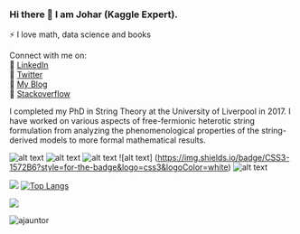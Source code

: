 ### Hi there 👋 I am Johar (Kaggle Expert). 

⚡ I love math, data science and books

Connect with me on: <br>
🏢 <a href="https://www.linkedin.com/in/johar-m-ashfaque-phd-amima-minstp-a924a469/">LinkedIn</a> <br>
🏢 <a href="https://twitter.com/jau1990/">Twitter</a><br>
🏢 <a href="https://joharmashfaque.com/">My Blog</a><br>
🏢 <a href="https://stackoverflow.com/users/17018585/johar-m-ashfaque">Stackoverflow</a><br>
 

I completed my PhD in String Theory at the University of Liverpool in 2017. I have worked on various aspects of free-fermionic heterotic string formulation from analyzing the phenomenological properties of the string-derived models to more formal mathematical results.

![alt text](https://img.shields.io/badge/SQL-000000?style=for-the-badge&logo=mysql&logoColor=white)  ![alt text](https://img.shields.io/badge/python-0000CD?style=for-the-badge&logo=python&logoColor=white)  ![alt text](https://img.shields.io/badge/R-0000CD?style=for-the-badge&logo=R&logoColor=white)   ![alt text]
(https://img.shields.io/badge/CSS3-1572B6?style=for-the-badge&logo=css3&logoColor=white) ![alt text](https://img.shields.io/badge/JavaScript-F7DF1E?style=for-the-badge&logo=javascript&logoColor=black) 


![](https://github-readme-stats.vercel.app/api?username=ukveteran&show_icons=true&theme=radical)
[![Top Langs](https://github-readme-stats.vercel.app/api/top-langs/?username=ukveteran&&layout=compact&show_icons=true&theme=onedark)](https://github.com/anuraghazra/github-readme-stats)

![](https://komarev.com/ghpvc/?username=ukveteran)


<p><img align="center" src="https://github-readme-streak-stats.herokuapp.com/?user=ukveteran&" alt="ajauntor" /></p>
